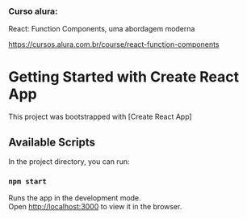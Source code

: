 ### Curso alura:

React: Function Components, uma abordagem moderna

https://cursos.alura.com.br/course/react-function-components

# Getting Started with Create React App

This project was bootstrapped with [Create React App]

## Available Scripts

In the project directory, you can run:

### `npm start`

Runs the app in the development mode.\
Open [http://localhost:3000](http://localhost:3000) to view it in the browser.

